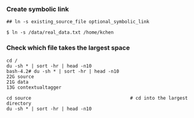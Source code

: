 ### Create symbolic link

```
## ln -s existing_source_file optional_symbolic_link

$ ln -s /data/real_data.txt /home/kchen
```

### Check which file takes the largest space 

```
cd /
du -sh * | sort -hr | head -n10
bash-4.2# du -sh * | sort -hr | head -n10
22G	source
21G	data
13G	contextualtagger

cd source                                    # cd into the largest directory
du -sh * | sort -hr | head -n10
```


